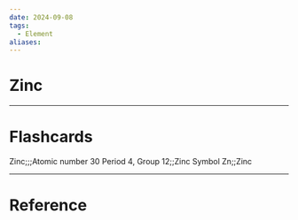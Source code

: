 ```yaml
---
date: 2024-09-08
tags:
  - Element
aliases:
---
```

# Zinc



---
# Flashcards
Zinc;;;Atomic number 30
Period 4, Group 12;;Zinc
Symbol Zn;;Zinc
<!--SR:!2024-09-11,3,250-->


---
# Reference
